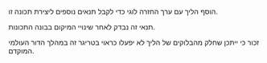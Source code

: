 הוסף הליך עם ערך החזרה לוגי כדי לקבל תנאים נוספים ליצירת תכונה זו.

תנאי זה נבדק לאחר שינויי המיקום בבונה התכונות.

זכור כי ייתכן שחלק מהבלוקים של הליך לא יפעלו כראוי בטריגר זה במהלך הדור העולמי המוקדם.